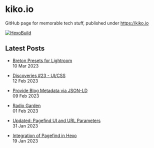 # kiko.io

GitHub page for memorable tech stuff, published under https://kiko.io

[![HexoBuild](https://github.com/kristofzerbe/kiko.io/actions/workflows/hexo-build.yml/badge.svg)](https://github.com/kristofzerbe/kiko.io/actions/workflows/hexo-build.yml)

## Latest Posts
<!-- BLOG-POST-LIST:START -->
 - [Breton Presets for Lightroom](https://kiko.io/post/Breton-Presets-for-Lightroom/)   
 10 Mar 2023   

 - [Discoveries #23 -  UI/CSS](https://kiko.io/post/Discoveries-23-UI-CSS/)   
 12 Feb 2023   

 - [Provide Blog Metadata via JSON-LD](https://kiko.io/post/Provide-Blog-Metadata-via-JSON-LD/)   
 09 Feb 2023   

 - [Radio Garden](https://kiko.io/post/Radio-Garden/)   
 01 Feb 2023   

 - [Updated: Pagefind UI and URL Parameters](https://kiko.io/post/Pagefind-UI-and-URL-Parameters/)   
 31 Jan 2023   

 - [Integration of Pagefind in Hexo](https://kiko.io/post/Integration-of-Pagefind-in-Hexo/)   
 19 Jan 2023   
<!-- BLOG-POST-LIST:END -->
